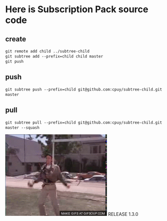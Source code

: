 # Here is Subscription Pack source code

## create
```shell
git remote add child ../subtree-child 
git subtree add --prefix=child child master
git push
```

## push
 ```shell
git subtree push --prefix=child git@github.com:cpuy/subtree-child.git master
```

## pull
```shell
git subtree pull --prefix=child git@github.com:cpuy/subtree-child.git master --squash
```

![](victory.gif)
RELEASE 1.3.0
